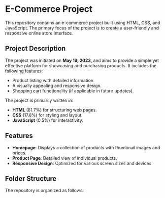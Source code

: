 # E-Commerce Project

This repository contains an e-commerce project built using HTML, CSS, and JavaScript. The primary focus of the project is to create a user-friendly and responsive online store interface.

## Project Description

The project was initiated on **May 19, 2023**, and aims to provide a simple yet effective platform for showcasing and purchasing products. It includes the following features:
- Product listing with detailed information.
- A visually appealing and responsive design.
- Shopping cart functionality (if applicable in future updates).

The project is primarily written in:
- **HTML** (81.7%) for structuring web pages.
- **CSS** (17.8%) for styling and layout.
- **JavaScript** (0.5%) for interactivity.

## Features

- **Homepage**: Displays a collection of products with thumbnail images and prices.
- **Product Page**: Detailed view of individual products.
- **Responsive Design**: Optimized for various screen sizes and devices.

## Folder Structure

The repository is organized as follows:
